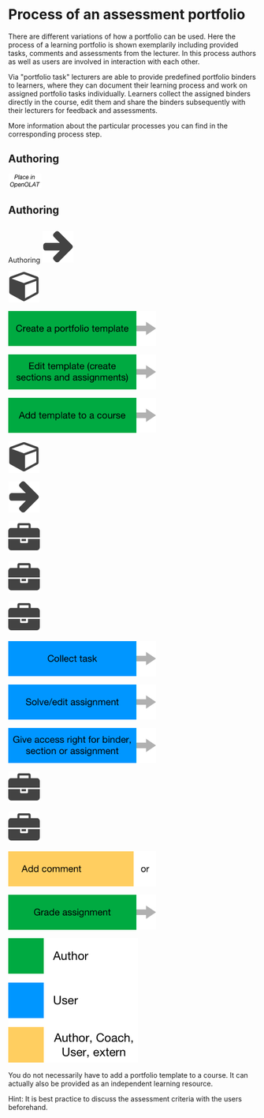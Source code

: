 # Process of an assessment portfolio

There are different variations of how a portfolio can be used. Here the
process of a learning portfolio is shown exemplarily including provided tasks,
comments and assessments from the lecturer. In this process authors as well as
users are involved in interaction with each other.

Via "portfolio task" lecturers are able to provide predefined portfolio
binders to learners, where they can document their learning process and work
on assigned portfolio tasks individually. Learners collect the assigned
binders directly in the course, edit them and share the binders subsequently
with their lecturers for feedback and assessments.

More information about the particular processes you can find in the
corresponding process step.

  

## Authoring
![](assets/place_in_OO_EN.png)

## Authoring

##
Authoring
![](assets/arrow_434343_64.png)

![](assets/course.png)

[![](assets/pf_prozess_feld1_EN.png)](Portfolio_template_Creation.md)

[![](assets/pf_prozess_feld2_EN.png)](Portfolio_template_Administration_and_editing.md)

[![](assets/pf_prozess_feld3_EN.png)](Portfolio_template_Creation.md)

![](assets/course.png)

![](assets/arrow_434343_64.png)

![](assets/portfolio_434343_64.png)

![](assets/portfolio_434343_64.png)

![](assets/portfolio_434343_64.png)

[![](assets/pf_prozess_feld4_EN.png)](Portfolio_task_and_assignment_Collecting_and_editing.md)

[![](assets/pf_prozess_feld5_EN.png)](Portfolio_task_and_assignment_Collecting_and_editing.md)

[![](assets/pf_prozess_feld6_EN.png)](Portfolio_task_and_assignment_Collecting_and_editing.md)

![](assets/portfolio_434343_64.png)

![](assets/portfolio_434343_64.png)
  
[![](assets/pf_prozess_feld7_EN.png)](Portfolio_assignment_Grading.md)

[![](assets/pf_prozess_feld8_EN.png)](Portfolio_assignment_Grading.md)

![](assets/pf_legend_process_EN.png)

You do not necessarily have to add a portfolio template to a course. It can
actually also be provided as an independent learning resource.

Hint: It is best practice to discuss the assessment criteria with the users
beforehand.

